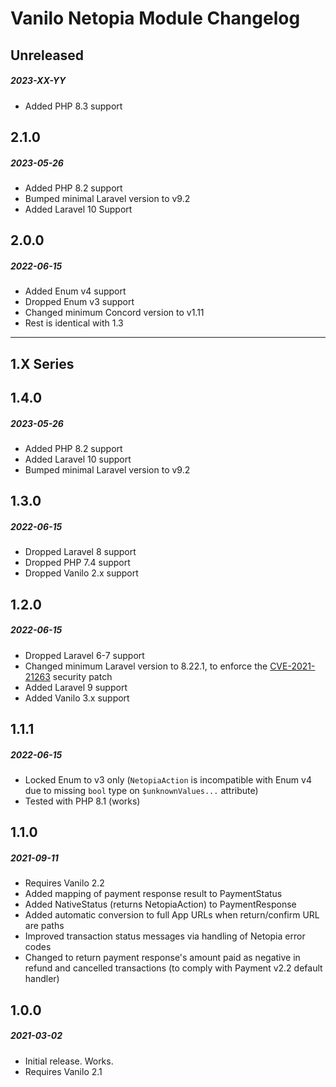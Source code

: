 # Vanilo Netopia Module Changelog

## Unreleased
##### 2023-XX-YY

- Added PHP 8.3 support

## 2.1.0
##### 2023-05-26

- Added PHP 8.2 support
- Bumped minimal Laravel version to v9.2
- Added Laravel 10 Support

## 2.0.0
##### 2022-06-15

- Added Enum v4 support
- Dropped Enum v3 support
- Changed minimum Concord version to v1.11
- Rest is identical with 1.3

---

## 1.X Series

## 1.4.0
##### 2023-05-26

- Added PHP 8.2 support
- Added Laravel 10 support
- Bumped minimal Laravel version to v9.2

## 1.3.0
##### 2022-06-15

- Dropped Laravel 8 support
- Dropped PHP 7.4 support
- Dropped Vanilo 2.x support

## 1.2.0
##### 2022-06-15

- Dropped Laravel 6-7 support
- Changed minimum Laravel version to 8.22.1, to enforce the [CVE-2021-21263](https://blog.laravel.com/security-laravel-62011-7302-8221-released) security patch
- Added Laravel 9 support
- Added Vanilo 3.x support

## 1.1.1
##### 2022-06-15

- Locked Enum to v3 only (`NetopiaAction` is incompatible with Enum v4 due to missing `bool` type on `$unknownValues...` attribute)
- Tested with PHP 8.1 (works)

## 1.1.0
##### 2021-09-11

- Requires Vanilo 2.2
- Added mapping of payment response result to PaymentStatus
- Added NativeStatus (returns NetopiaAction) to PaymentResponse
- Added automatic conversion to full App URLs when return/confirm URL are paths
- Improved transaction status messages via handling of Netopia error codes
- Changed to return payment response's amount paid as negative in refund and cancelled transactions (to comply with Payment v2.2 default handler)

## 1.0.0
##### 2021-03-02

- Initial release. Works.
- Requires Vanilo 2.1
